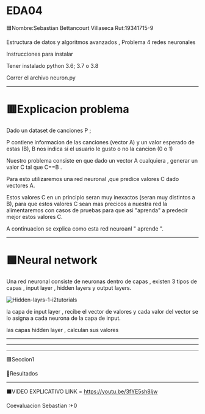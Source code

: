 # EDA04

🟦Nombre:Sebastian Bettancourt Villaseca Rut:19341715-9


Estructura de datos y algoritmos avanzados , Problema 4 redes neuronales

Instrucciones para instalar

Tener instalado python 3.6; 3.7 o 3.8

Correr el archivo neuron.py

-----------------------------------------------------


# 🟥Explicacion problema

Dado un dataset de canciones P ;

P contiene informacion de las canciones (vector A) y un valor esperado de estas (B), B nos indica si el usuario le gusto o no la cancion (0 o 1)

Nuestro problema consiste en que dado un vector A cualquiera , generar un valor C tal que C==B .




Para esto utilizaremos una red neuronal ,que predice valores C dado vectores A. 

Estos valores C en un principio seran muy inexactos (seran muy distintos a B), para que estos valores C sean mas precicos a nuestra red la alimentaremos con casos de pruebas para que asi "aprenda" a predecir mejor estos valores C.

A continuacion se explica como esta red neuroanl " aprende ".

---------------------------------------------------

 
# 🟩Neural network 

Una red neuronal consiste de neuronas dentro de capas , existen 3 tipos de capas , input layer , hidden layers y output layers. 


![Hidden-layrs-1-i2tutorials](https://user-images.githubusercontent.com/82010968/120152084-090faf00-c1bb-11eb-817a-b5ecde4f29d4.jpg)


la capa de input layer , recibe el vector de valores y cada valor del vector se lo asigna a cada neurona de la capa de input.


las capas hidden layer , calculan sus valores 



------------------------------------------


  

------------------------------






-------------------------

🟪Seccion1


🔴Resultados


------


⬛VIDEO EXPLICATIVO LINK = https://youtu.be/3fYE5sh8Ijw


Coevaluacion 
Sebastian :+0
